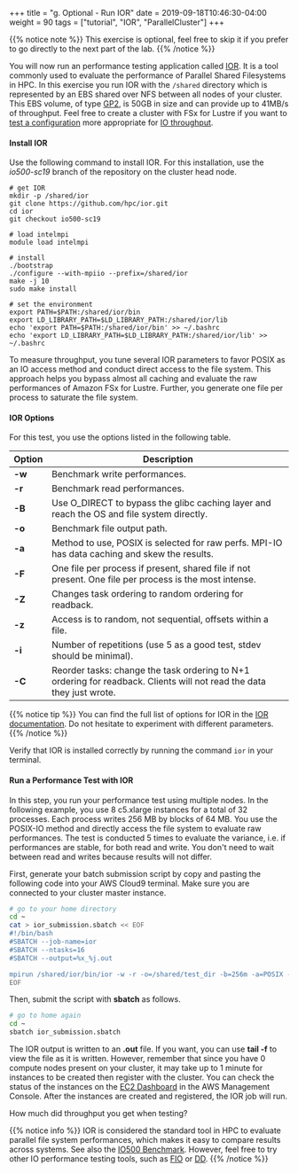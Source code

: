 +++
title = "g. Optional - Run IOR"
date = 2019-09-18T10:46:30-04:00
weight = 90
tags = ["tutorial", "IOR", "ParallelCluster"]
+++

{{% notice note %}}
This exercise is optional, feel free to skip it if you prefer to go directly to the next part of the lab.
{{% /notice %}}

You will now run an performance testing application called [IOR](https://github.com/hpc/ior). It is a tool commonly used to evaluate the performance of Parallel Shared Filesystems in HPC. In this exercise you run IOR with the `/shared` directory which is represented by an EBS shared over NFS between all nodes of your cluster. This EBS volume, of type [GP2](https://docs.aws.amazon.com/AWSEC2/latest/UserGuide/ebs-volume-types.html#EBSVolumeTypes_gp2), is 50GB in size and can provide up to 41MB/s of throughput. Feel free to create a cluster with FSx for Lustre if you want to [test a configuration](https://docs.aws.amazon.com/parallelcluster/latest/ug/SharedStorage-v3.html#SharedStorage-v3-FsxLustreSettings) more appropriate for [IO throughput](https://docs.aws.amazon.com/fsx/latest/LustreGuide/performance.html#fsx-aggregate-perf).


#### Install IOR

Use the following command to install IOR. For this installation, use the *io500-sc19* branch of the repository on the cluster head node.

```
# get IOR
mkdir -p /shared/ior
git clone https://github.com/hpc/ior.git
cd ior
git checkout io500-sc19

# load intelmpi
module load intelmpi

# install
./bootstrap
./configure --with-mpiio --prefix=/shared/ior
make -j 10
sudo make install

# set the environment
export PATH=$PATH:/shared/ior/bin
export LD_LIBRARY_PATH=$LD_LIBRARY_PATH:/shared/ior/lib
echo 'export PATH=$PATH:/shared/ior/bin' >> ~/.bashrc
echo 'export LD_LIBRARY_PATH=$LD_LIBRARY_PATH:/shared/ior/lib' >> ~/.bashrc
```

To measure throughput, you tune several IOR parameters to favor POSIX as an IO access method and conduct direct access to the file system. This approach helps you bypass almost all caching and evaluate the raw performances of Amazon FSx for Lustre. Further, you generate one file per process to saturate the file system.

#### IOR Options

For this test, you use the options listed in the following table.


Option        | Description
------------- | -------------
**-w**        | Benchmark write performances.
**-r**        | Benchmark read performances.
**-B**        | Use O_DIRECT to bypass the glibc caching layer and reach the OS and file system directly.
**-o**        | Benchmark file output path.
**-a**        | Method to use, POSIX is selected for raw perfs. MPI-IO has data caching and skew the results.
**-F**        | One file per process if present, shared file if not present. One file per process is the most intense.
**-Z**        | Changes task ordering to random ordering for readback.
**-z**        | Access is to random, not sequential, offsets within a file.
**-i**        | Number of repetitions (use 5 as a good test, stdev should be minimal).
**-C**        | Reorder tasks: change the task ordering to N+1 ordering for readback. Clients will not read the data they just wrote.

{{% notice tip %}}
You can find the full list of options for IOR in the [IOR documentation](https://ior.readthedocs.io/en/latest/userDoc/options.html). Do not hesitate to experiment with different parameters.
{{% /notice %}}


Verify that IOR is installed correctly by running the command `ior` in your terminal.


#### Run a Performance Test with IOR

In this step, you run your performance test using multiple nodes. In the following example, you use 8 c5.xlarge instances for a total of 32 processes. Each process writes 256 MB by blocks of 64 MB. You use the POSIX-IO method and directly access the file system to evaluate raw performances. The test is conducted 5 times to evaluate the variance, i.e. if performances are stable, for both read and write. You don't need to wait between read and writes because results will not differ.


First, generate your batch submission script by copy and pasting the following code into your AWS Cloud9 terminal. Make sure you are connected to your cluster master instance.


```bash
# go to your home directory
cd ~
cat > ior_submission.sbatch << EOF
#!/bin/bash
#SBATCH --job-name=ior
#SBATCH --ntasks=16
#SBATCH --output=%x_%j.out

mpirun /shared/ior/bin/ior -w -r -o=/shared/test_dir -b=256m -a=POSIX -i=5 -F -z -t=64m -C
EOF
```

Then, submit the script with **sbatch** as follows.

```bash
# go to home again
cd ~
sbatch ior_submission.sbatch
```

The IOR output is written to an **.out** file. If you want, you can use **tail -f** to view the file as it is written. However, remember that since you have 0 compute nodes present on your cluster, it may take up to 1 minute  for instances to be created then register with the cluster. You can check the status of the instances on the [EC2 Dashboard](https://console.aws.amazon.com/ec2/v2/home?region=us-east-1#Instances:sort=instanceState) in the AWS Management Console. After the instances are created and registered, the IOR job will run.


How much did throughput you get when testing?


{{% notice info %}}
IOR is considered the standard tool in HPC to evaluate parallel file system performances, which makes it easy to compare results across systems. See also the [IO500 Benchmark](https://www.vi4io.org/std/io500/start). However, feel free to try other IO performance testing tools, such as [FIO](https://fio.readthedocs.io/en/latest/index.html) or [DD](https://www.unixtutorial.org/test-disk-speed-with-dd).
{{% /notice %}}


